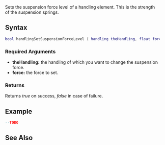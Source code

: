 Sets the suspension force level of a handling element. This is the strength of the suspension springs.

Syntax
------

``` lua
bool handlingSetSuspensionForceLevel ( handling theHandling, float force )
```

### Required Arguments

-   **theHandling:** the handling of which you want to change the suspension force.
-   **force:** the force to set.

### Returns

Returns *true* on success, *false* in case of failure.

Example
-------

``` lua
--TODO
```

See Also
--------
